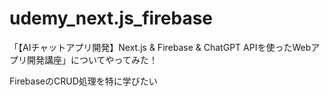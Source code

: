 # udemy_next.js_firebase
 「【AIチャットアプリ開発】Next.js &amp; Firebase &amp; ChatGPT APIを使ったWebアプリ開発講座」についてやってみた！

FirebaseのCRUD処理を特に学びたい